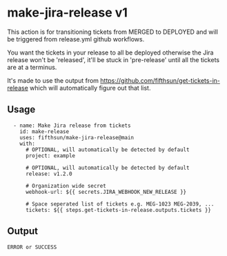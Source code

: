 # make-jira-release v1

This action is for transitioning tickets from
MERGED to DEPLOYED and will be triggered from 
release.yml github workflows.

You want the tickets in your release to all 
be deployed otherwise the Jira release won't
be 'released', it'll be stuck in 'pre-release'
until all the tickets are at a terminus.

It's made to use the output from
https://github.com/fifthsun/get-tickets-in-release
which will automatically figure out that list.

## Usage
```
  - name: Make Jira release from tickets
    id: make-release
    uses: fifthsun/make-jira-release@main
    with:
      # OPTIONAL, will automatically be detected by default
      project: example 

      # OPTIONAL, will automatically be detected by default
      release: v1.2.0  

      # Organization wide secret 
      webhook-url: ${{ secrets.JIRA_WEBHOOK_NEW_RELEASE }}

      # Space seperated list of tickets e.g. MEG-1023 MEG-2039, ...
      tickets: ${{ steps.get-tickets-in-release.outputs.tickets }}
```

## Output
```
ERROR or SUCCESS
```
